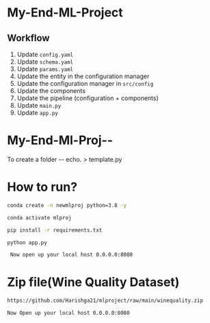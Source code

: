 # My-End-ML-Project

## Workflow

1. Update `config.yaml`
2. Update `schema.yaml`
3. Update `params.yaml`
4. Update the entity in the configuration manager
5. Update the configuration manager in `src/config`
6. Update the components
7. Update the pipeline (configuration + components)
8. Update `main.py`
9. Update `app.py`

# My-End-Ml-Proj--

To create a folder -- echo. > template.py

# How to run?
 
 ```bash
 conda create -n newmlproj python=3.8 -y 
```
 
  ```bash
 conda activate mlproj
 ```
 
 ```bash
 pip install -r requirements.txt
 ```
 
  ```bash
 python app.py
 ```

```bash
 Now open up your local host 0.0.0.0:8080
```

 # Zip file(Wine Quality Dataset)

```bash
https://github.com/Harishga21/mlproject/raw/main/winequality.zip
```

 ```bash
 Now Open up your local host 0.0.0.0:8080
```